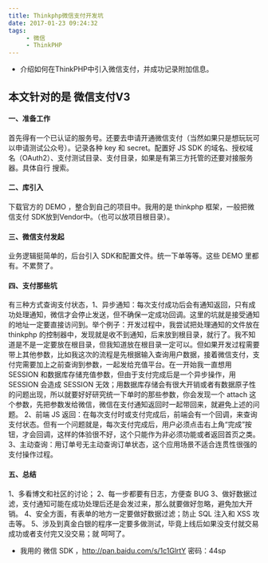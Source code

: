 ```yaml
---
title: Thinkphp微信支付开发坑
date: 2017-01-23 09:24:32
tags:
	 - 微信
	 - ThinkPHP
---
```

+ 介绍如何在ThinkPHP中引入微信支付，并成功记录附加信息。
 <!-- more -->
## 本文针对的是 微信支付V3

#### 一、准备工作

首先得有一个已认证的服务号。还要去申请开通微信支付（当然如果只是想玩玩可以申请测试公众号）。记录各种 key 和 secret。配置好 JS SDK 的域名、授权域名（OAuth2）、支付测试目录、支付目录，如果是有第三方托管的还要对接服务器。具体自行 搜索。

#### 二、库引入

下载官方的 DEMO ，整合到自己的项目中。我用的是 thinkphp 框架，一般把微信支付 SDK放到Vendor中。（也可以放项目根目录）。

#### 三、微信支付发起

业务逻辑挺简单的，后台引入 SDK和配置文件。统一下单等等。这些 DEMO 里都有。不累赘了。

#### 四、支付那些坑

有三种方式查询支付状态，1、异步通知：每次支付成功后会有通知返回，只有成功处理通知，微信才会停止发送，但不确保一定成功回调。这里的坑就是接受通知的地址一定要直接访问到。举个例子：开发过程中，我尝试把处理通知的文件放在 thinkphp 的控制器中，发现就是收不到通知，后来放到根目录，就行了。我不知道是不是一定要放在根目录，但我知道放在根目录一定可以。但如果开发过程需要带上其他参数，比如我这次的流程是先根据输入查询用户数据，接着微信支付，支付完需要加上之前查询到参数，一起发给充值平台。在一开始我一直想用 SESSION 和数据库存储充值参数，但由于支付完成后是一个异步操作，用 SESSION 会造成 SESSION 无效；用数据库存储会有很大开销或者有数据原子性的问题出现，所以就要好好研究统一下单时的那些参数，你会发现一个 attach 这个参数，先把参数发给微信，微信在支付通知返回时一起带回来，就避免上述的问题。
2、前端 JS 返回：在每次支付时或支付完成后，前端会有一个回调，来查询支付状态。但有一个问题就是，每次支付完成后，用户必须点击右上角“完成”按钮，才会回调，这样的体验很不好，这个只能作为非必须功能或者返回首页之类。
3、主动查询：用订单号无主动查询订单状态，这个应用场景不适合连贯性很强的支付操作过程。

#### 五、总结

1、多看博文和社区的讨论；
2、每一步都要有日志，方便查 BUG
3、做好数据过滤，支付通知可能在成功处理后还是会发过来，那么就要做好忽略，避免加大开销。
4、安全方面，有表单的地方一定要做好数据过滤；防止 SQL 注入和 XSS 攻击等。
5、涉及到真金白银的程序一定要多做测试，毕竟上线后如果没支付就交易成功或者支付完又没交易；就 呵呵了。


+ 我用的 微信 SDK ，http://pan.baidu.com/s/1c1GlrtY  密码：44sp
